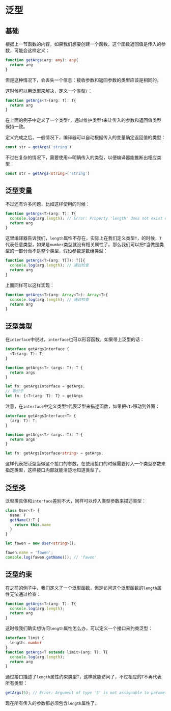 # 泛型

## 基础
根据上一节函数的内容，如果我们想要创建一个函数，这个函数返回值是传入的参数，可能会这样定义：
```typescript
function getArgs(arg: any): any{
  return arg
}
```
但是这种情况下，会丢失一个信息：接收参数和返回参数的类型应该是相同的。

这时候可以用泛型来解决，定义一个类型`T`：
```typescript
function getArgs<T>(arg: T): T{
  return arg
}
```
在上面的例子中定义了一个类型`T`，通过维护类型`T`来让传入的参数和返回值类型保持一致。

定义完成之后，一般情况下，编译器可以自动根据传入的变量确定返回值的类型：
```typescript
const str = getArgs('string')
```
不过在复杂的情况下，需要使用`<>`明确传入的类型，以便编译器能推断出相应类型：
```typescript
const str = getArgs<string>('string')
```

## 泛型变量
不过还有许多问题，比如这样使用的时候：
```typescript
function getArgs<T>(arg: T): T{
  console.log(arg.length); // Error: Property 'length' does not exist on type 'T'
  return arg
}
```
这里编译器告诉我们，`length`属性不存在，实际上在我们定义类型`T`，的时候，`T`代表任意类型，如果是`number`类型就没有相关属性了。那么我们可以把`T`当做是类型的一部分而不是整个类型，假设参数是数组类型：
```typescript
function getArgs<T>(arg: T[]): T[]{
  console.log(arg.length); // 通过检查
  return arg
}
```
上面同样可以这样实现：
```typescript
function getArgs<T>(arg: Array<T>): Array<T>{
  console.log(arg.length); // 通过检查
  return arg
}
```

## 泛型类型

在`interface`中说过，`interface`也可以形容函数，如果带上泛型的话：
```typescript
interface getArgsInterface {
  <T>(arg: T): T; 
}

function getArgs<T> (args: T): T {
  return args
}

let fn: getArgsInterface = getArgs;
// 等价于
let fn: {<T>(arg: T): T} = getArgs
```
注意，在`interface`中定义类型`T`代表泛型来描述函数，如果把`<T>`移动到外面：
```typescript
interface getArgsInterface<T> {
  (arg: T): T; 
}

function getArgs<T> (args: T): T {
  return args
}

let fn: getArgsInterface<string> = getArgs;
```
这样代表把泛型当做这个接口的参数，在使用接口的时候需要传入一个类型参数来指定类型，这样接口内部就能清楚地知道类型了。

## 泛型类
泛型类具体和`interface`差别不大，同样可以传入类型参数来描述类型：
```typescript
class User<T> {
  name: T
  getName():T {
    return this.name
  }
}

let fawen = new User<string>();

fawen.name = 'fawen';
console.log(fawen.getName()); // 'fawen'
```

## 泛型约束
在之前的例子中，我们定义了一个泛型函数，但是访问这个泛型函数的`length`属性无法通过检查：
```typescript
function getArgs<T>(arg: T): T{
  console.log(arg.length);
  return arg
}
```

这时候我们确实想访问`length`属性怎么办，可以定义一个接口来约束泛型：
```typescript
interface limit {
  length: number
}
function getArgs<T extends limit>(arg: T): T{
  console.log(arg.length);
  return arg
}
```
通过接口描述了`length`属性约束类型`T`，这样就能访问了，不过相应的`T`不再代表所有类型：
```typescript
getArgs(5); // Error: Argument of type '5' is not assignable to parameter of type 'limit'
```

现在所有传入的参数都必须包含`length`属性了。

